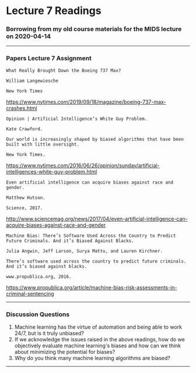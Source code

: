 # Lecture 7 Readings
### Borrowing from my old course materials for the MIDS lecture on 2020-04-14
___

### Papers Lecture 7 Assignment
```
What Really Brought Down the Boeing 737 Max?

William Langewiesche

New York Times
```
https://www.nytimes.com/2019/09/18/magazine/boeing-737-max-crashes.html
```
Opinion | Artificial Intelligence’s White Guy Problem.

Kate Crawford.

Our world is increasingly shaped by biased algorithms that have been built with little oversight.

New York Times.
```
https://www.nytimes.com/2016/06/26/opinion/sunday/artificial-intelligences-white-guy-problem.html

```
Even artificial intelligence can acquire biases against race and gender.

Matthew Hutson.

Science, 2017.
```
http://www.sciencemag.org/news/2017/04/even-artificial-intelligence-can-acquire-biases-against-race-and-gender

```
Machine Bias: There’s Software Used Across the Country to Predict Future Criminals. And it’s Biased Against Blacks.

Julia Angwin, Jeff Larson, Surya Mattu, and Lauren Kirchner.

There’s software used across the country to predict future criminals. And it’s biased against blacks.

www.propublica.org, 2016.
```
https://www.propublica.org/article/machine-bias-risk-assessments-in-criminal-sentencing

___
### Discussion Questions
1. Machine learning has the virtue of automation and being able to work 24/7, but is it truly unbiased?
2. If we acknowledge the issues raised in the above readings, how do we objectively evaluate machine learning's biases and how can we think about minimizing the potential for biases?
3. Why do you think many machine learning algorithms are biased?
___
